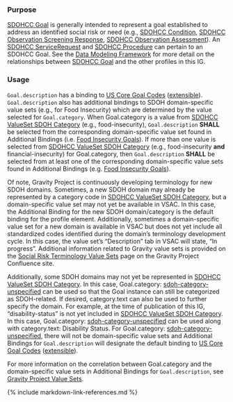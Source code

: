### Purpose

[SDOHCC Goal](StructureDefinition-SDOHCC-Goal.html) is generally intended to represent a goal established to address an identified social risk or need (e.g., [SDOHCC Condition](StructureDefinition-SDOHCC-Condition.html), [SDOHCC Observation Screening Response](StructureDefinition-SDOHCC-ObservationScreeningResponse.html), [SDOHCC Observation Assessment](StructureDefinition-SDOHCC-ObservationAssessment.html)). An [SDOHCC ServiceRequest](StructureDefinition-SDOHCC-ServiceRequest.html) and [SDOHCC Procedure](StructureDefinition-SDOHCC-Procedure.html) can pertain to an SDOHCC Goal. See the [Data Modeling Framework](sdoh_clinical_care_scope.html#data-modeling-framework) for more detail on the relationships between [SDOHCC Goal](StructureDefinition-SDOHCC-Goal.html) and the other profiles in this IG.

### Usage

`Goal.description` has a binding to [US Core Goal Codes]({{site.data.fhir.ver.uscore}}/ValueSet-us-core-goal-description.html) ([extensible]({{site.data.fhir.path}}terminologies.html#extensible)). `Goal.description` also has additional bindings to SDOH domain-specific value sets (e.g., for Food Insecurity) which are determined by the value selected for `Goal.category`. When Goal.category is a value from [SDOHCC ValueSet SDOH Category](ValueSet-SDOHCC-ValueSetSDOHCategory.html) (e.g., food-insecurity), `Goal.description` **SHALL** be selected from the corresponding domain-specific value set found in Additional Bindings (i.e. [Food Insecurity Goals](https://vsac.nlm.nih.gov/valueset/2.16.840.1.113762.1.4.1247.16/expansion/Latest)). If more than one value is selected from [SDOHCC ValueSet SDOH Category](ValueSet-SDOHCC-ValueSetSDOHCategory.html) (e.g., food-insecurity **and** financial-insecurity) for Goal.category, then `Goal.description` **SHALL** be selected from at least one of the corresponding domain-specific value sets found in Additional Bindings (e.g. [Food Insecurity Goals](https://vsac.nlm.nih.gov/valueset/2.16.840.1.113762.1.4.1247.16/expansion/Latest)).

Of note, Gravity Project is continuously developing terminology for new SDOH domains. Sometimes, a new SDOH domain may already be represented by a category code in [SDOHCC ValueSet SDOH Category](ValueSet-SDOHCC-ValueSetSDOHCategory.html), but a domain-specific value set may not yet be available in VSAC. In this case, the Additional Binding for the new SDOH domain/category is the default binding for the profile element. Additionally, sometimes a domain-specific value set for a new domain is available in VSAC but does not yet include all standardized codes identified during the domain’s terminology development cycle. In this case, the value set’s “Description” tab in VSAC will state, “In progress”.  Additional information related to Gravity value sets is provided on the [Social Risk Terminology Value Sets](https://confluence.hl7.org/display/GRAV/Social+Risk+Terminology+Value+Sets) page on the Gravity Project Confluence site.

Additionally, some SDOH domains may not yet be represented in [SDOHCC ValueSet SDOH Category](ValueSet-SDOHCC-ValueSetSDOHCategory.html). In this case, Goal.category: [sdoh-category-unspecified](CodeSystem-SDOHCC-CodeSystemTemporaryCodes.html#SDOHCC-CodeSystemTemporaryCodes-sdoh-category-unspecified) can be used so that the Goal instance can still be categorized as SDOH-related. If desired, category.text can also be used to further specify the domain. For example, at the time of publication of this IG, “disability-status” is not yet included in [SDOHCC ValueSet SDOH Category](ValueSet-SDOHCC-ValueSetSDOHCategory.html). In this case, Goal.category: [sdoh-category-unspecified](CodeSystem-SDOHCC-CodeSystemTemporaryCodes.html#SDOHCC-CodeSystemTemporaryCodes-sdoh-category-unspecified) can be used along with category.text: Disability Status. For Goal.category: [sdoh-category-unspecified](CodeSystem-SDOHCC-CodeSystemTemporaryCodes.html#SDOHCC-CodeSystemTemporaryCodes-sdoh-category-unspecified), there will not be domain-specific value sets and Additional Bindings for `Goal.description` will designate the default binding to [US Core Goal Codes]({{site.data.fhir.ver.uscore}}/ValueSet-us-core-goal-description.html) ([extensible]({{site.data.fhir.path}}terminologies.html#extensible)).

For more information on the correlation between Goal.category and the domain-specific value sets in Additional Bindings for `Goal.description`, see [Gravity Project Value Sets](gravity_terminology.html#gravity-project-value-sets).


<!--Rather than offer a separate Goal profile for each SDOH category (also called domain – e.g., food insecurity, transportation insecurity), this profile can support any SDOH category. For `Goal.description`, the minimum value set bindings are specified in the profile. Additionally, based on the code selected for the optional Goal.category slice, the Table below provides the Gravity-vetted, preferred value sets for `Goal.description`. Where a preferred value set contains a code to describe a needed concept, servers **SHOULD** use that code.

The preferred value sets in the Table are hosted in the [NIH Value Set Authority Center (VSAC)](https://vsac.nlm.nih.gov/). [Social Determinants of Health Goals Value Set](https://vsac.nlm.nih.gov/valueset/2.16.840.1.113762.1.4.1247.71/expansion) in VSAC is a grouper value set containing all members of the VSAC Value Sets below. The Gravity Project plans to continue to work with the HL7 Vocabulary WG to determine how best to represent and validate these preferred, category-specific value sets.


<!--| [`Goal.category`](ValueSet-SDOHCC-ValueSetSDOHCategory.html) | Domain | ``Goal.description`` ValueSet | ValueSet OID |-->
<!--| ------ | -------------------- | ------------------------- | ------------ |-->
<!--| educational-attainment  | Educational Attainment | [VSAC -  Less than high school education Goals ](https://vsac.nlm.nih.gov/valueset/2.16.840.1.113762.1.4.1247.55/expansion/Latest) | 2.16.840.1.113762.1.4.1247.55 |-->
<!--| elder-abuse  | Elder Abuse | [VSAC -  Elder Abuse Goals ]( https://vsac.nlm.nih.gov/valueset/2.16.840.1.113762.1.4.1247.65/expansion/Latest) |2.16.840.1.113762.1.4.1247.65 |-->
<!--| employment-status  | Employment Status | [VSAC -  Unemployment Goals ](https://vsac.nlm.nih.gov/valueset/2.16.840.1.113762.1.4.1247.70/expansion/Latest) |2.16.840.1.113762.1.4.1247.70 |-->
<!--| financial-insecurity  | Financial Insecurity | [VSAC -  Financial Insecurity Goals ](https://vsac.nlm.nih.gov/valueset/2.16.840.1.113762.1.4.1247.30/expansion/Latest) |2.16.840.1.113762.1.4.1247.30 |-->
<!--| food-insecurity  | Food Insecurity | [VSAC -  Food Insecurity Goals ](https://vsac.nlm.nih.gov/valueset/2.16.840.1.113762.1.4.1247.16/expansion/Latest) |2.16.840.1.113762.1.4.1247.16 |-->
<!--| health-insurance-coverage-status  | Health Insurance Coverage Status | [VSAC -  Health Insurance Coverage Status Goals ](https://vsac.nlm.nih.gov/valueset/2.16.840.1.113762.1.4.1247.121/expansion/Latest) |2.16.840.1.113762.1.4.1247.121 |-->
<!--| health-literacy  | Health Literacy | [VSAC -  Health Literacy Goals ](https://vsac.nlm.nih.gov/valueset/2.16.840.1.113762.1.4.1247.117/expansion/Latest) |2.16.840.1.113762.1.4.1247.117 |-->
<!--| homelessness  | Homelessness | [VSAC -  Homelessness Goals ](https://vsac.nlm.nih.gov/valueset/2.16.840.1.113762.1.4.1247.159/expansion/Latest) |2.16.840.1.113762.1.4.1247.159 |-->
<!--| housing-instability  | Housing Instability | [VSAC -  Housing Instability Goals ](https://vsac.nlm.nih.gov/valueset/2.16.840.1.113762.1.4.1247.161/expansion/Latest) |2.16.840.1.113762.1.4.1247.161 |-->
<!--| inadequate-housing  | Inadequate Housing | [VSAC -  Inadequate Housing Goals ](https://vsac.nlm.nih.gov/valueset/2.16.840.1.113762.1.4.1247.50/expansion/Latest) |2.16.840.1.113762.1.4.1247.50 |-->
<!--| intimate-partner-violence  | Intimate Partner Violence | [VSAC -  Intimate Partner Violence Goals ](https://vsac.nlm.nih.gov/valueset/2.16.840.1.113762.1.4.1247.100/expansion/Latest) |2.16.840.1.113762.1.4.1247.100 |-->
<!--| material-hardship  | Material Hardship | [VSAC -  Material Hardship Goals ](https://vsac.nlm.nih.gov/valueset/2.16.840.1.113762.1.4.1247.37/expansion/Latest) |2.16.840.1.113762.1.4.1247.37 |-->
<!--| medical-cost-burden  | Medical Cost Burden | [VSAC -  Medical Cost Burden Goals ](https://vsac.nlm.nih.gov/valueset/2.16.840.1.113762.1.4.1247.120/expansion/Latest) |2.16.840.1.113762.1.4.1247.120 |-->
<!--| social-connection  | Social Connection | [VSAC -  Social Connection Goals ](https://vsac.nlm.nih.gov/valueset/2.16.840.1.113762.1.4.1247.89/expansion/Latest) |2.16.840.1.113762.1.4.1247.89 |-->
<!--| stress  | Stress | [VSAC -  Stress Goals ](https://vsac.nlm.nih.gov/valueset/2.16.840.1.113762.1.4.1247.86/expansion/Latest) |2.16.840.1.113762.1.4.1247.86 |-->
<!--| transportation-insecurity  | Transportation Insecurity | [VSAC -  Transportation Insecurity Goals ](https://vsac.nlm.nih.gov/valueset/2.16.840.1.113762.1.4.1247.163/expansion/Latest) |2.16.840.1.113762.1.4.1247.163 |-->
<!--| veteran-status  | Veteran Status | VSAC -  Veteran Status Goals  | none |-->
<!--| digital-literacy	| Digital Literacy | VSAC -  Digital Literacy Goals | none |-->
<!--| digital-access  | Digital Access | VSAC -  Digital Access Goals | none |-->
<!--| sdoh-category-unspecified<br><br>**Note:** Use “sdoh-category-unspecified” for SDOH domains that are not specified in the [SDOHCC Category value set](ValueSet-SDOHCC-ValueSetSDOHCategory.html).<br><br>If desired, “Goal.category (SDOH): sdoh-category-unspecified” can be further specified with a domain not yet included in the [SDOHCC Category value set](ValueSet-SDOHCC-ValueSetSDOHCategory.html) by using category.text. | SDOH Category Unspecified | **Note:** For new SDOH domains, any Gravity value sets that are available in VSAC but not yet included in the IG can be found on the [Social Risk Terminology Value Sets](https://confluence.hl7.org/display/GRAV/Social+Risk+Terminology+Value+Sets) page on Confluence.|-->

<!--{:.grid}-->

{% include markdown-link-references.md %}